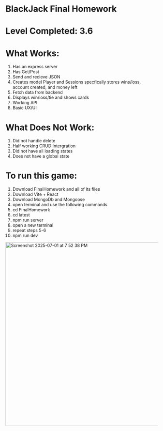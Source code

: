 # BlackJack Final Homework

# Level Completed: 3.6 

# What Works:
1. Has an express server
2. Has Get/Post
3. Send and recieve JSON
4. Creates model Player and Sessions specfically stores wins/loss, account created, and money left
5. Fetch data from backend
6. Displays win/loss/tie and shows cards
7. Working API
8. Basic UX/UI

# What Does Not Work:
1. Did not handle delete
2. Half working CRUD Intergration
3. Did not have all loading states
4. Does not have a global state

# To run this game:
1. Download FinalHomework and all of its files
2. Download Vite + React
3. Download MongoDb and Mongoose
4. open terminal and use the following commands
5. cd FinalHomework
6. cd latest
7. npm run server
8. open a new terminal
9. repeat steps 5-6
10. npm run dev

<img width="607" alt="Screenshot 2025-07-01 at 7 52 38 PM" src="https://github.com/user-attachments/assets/768017fe-7f34-46c1-8b6e-77f292ef560b" />


